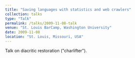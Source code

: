 ```yaml
---
title: "Saving languages with statistics and web crawlers"
collection: talks
type: "Talk"
permalink: /talks/2009-11-08-talk
venue: "St. Louis BarCamp, Washington University"
date: 2009-11-08
location: "St. Louis, Missouri, USA"
---
```


Talk on diacritic restoration ("charlifter").

